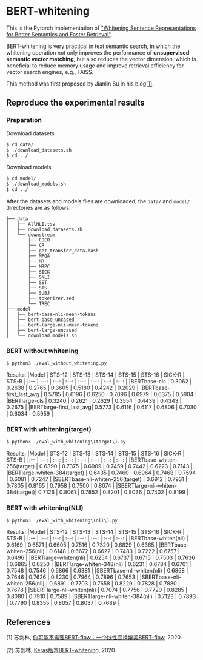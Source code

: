 # BERT-whitening

This is the Pytorch implementation of ["Whitening Sentence Representations for Better Semantics and Faster Retrieval"](https://arxiv.org/abs/2103.15316).

BERT-whitening is very practical in text semantic search, in which the whitening operation not only improves the performance of **unsupervised semantic vector matching**, but also reduces the vector dimension, which is beneficial to reduce memory usage and improve retrieval efficiency for vector search engines, e.g., FAISS.

This method was first proposed by Jianlin Su in his blog[\[1\]](https://kexue.fm/archives/8069). 

## Reproduce the experimental results

### Preparation
Download datasets
```sh
$ cd data/
$ ./download_datasets.sh
$ cd ../
```
Download models
```sh
$ cd model/
$ ./download_models.sh
$ cd ../
```

After the datasets and models files are downloaded, the ``data/`` and ``model/`` directories are as follows:
```
├── data
│   ├── AllNLI.tsv
│   ├── download_datasets.sh
│   └── downstream
│       ├── COCO
│       ├── CR
│       ├── get_transfer_data.bash
│       ├── MPQA
│       ├── MR
│       ├── MRPC
│       ├── SICK
│       ├── SNLI
│       ├── SST
│       ├── STS
│       ├── SUBJ
│       ├── tokenizer.sed
│       └── TREC
├── model
│   ├── bert-base-nli-mean-tokens
│   ├── bert-base-uncased
│   ├── bert-large-nli-mean-tokens
│   ├── bert-large-uncased
│   └── download_models.sh

```

### BERT without whitening

```sh
$ python3 ./eval_without_whitening.py
```
Results:
|Model                   | STS-12  | STS-13 | STS-14 | STS-15 | STS-16 | SICK-R | STS-B  |
|:--                     | :--:    | :--:   | :--:   | :--:   | :--:   | :--:   | :--:   |
|BERTbase-cls            | 0.3062  | 0.2638 | 0.2765 | 0.3605 | 0.5180 | 0.4242 | 0.2029 |
|BERTbase-first_last_avg | 0.5785  | 0.6196 | 0.6250 | 0.7096 | 0.6979 | 0.6375 | 0.5904 |
|BERTlarge-cls           | 0.3240  | 0.2621 | 0.2629 | 0.3554 | 0.4439 | 0.4343 | 0.2675 |
|BERTlarge-first_last_avg| 0.5773  | 0.6116 | 0.6117 | 0.6806 | 0.7030 | 0.6034 | 0.5959 |

### BERT with whitening(target)
```sh
$ python3 ./eval_with_whitening\(target\).py
```

Results:
|Model                            | STS-12  | STS-13 | STS-14 | STS-15 | STS-16 | SICK-R | STS-B  |
|:--                              | :--:    | :--:   | :--:   | :--:   | :--:   | :--:   | :--:   |
|BERTbase-whiten-256(target)      | 0.6390  | 0.7375 | 0.6909 | 0.7459 | 0.7442 | 0.6223 | 0.7143 |
|BERTlarge-whiten-384(target)     | 0.6435  | 0.7460 | 0.6964 | 0.7468 | 0.7594 | 0.6081 | 0.7247 |
|SBERTbase-nli-whiten-256(target) | 0.6912  | 0.7931 | 0.7805 | 0.8165 | 0.7958 | 0.7500 | 0.8074 |
|SBERTlarge-nli-whiten-384(target)| 0.7126  | 0.8061 | 0.7852 | 0.8201 | 0.8036 | 0.7402 | 0.8199 |

### BERT with whitening(NLI)
```sh
$ python3 ./eval_with_whitening\(nli\).py
```

Results:
|Model                            | STS-12  | STS-13 | STS-14 | STS-15 | STS-16 | SICK-R | STS-B  |
|:--                              | :--:    | :--:   | :--:   | :--:   | :--:   | :--:   | :--:   |
|BERTbase-whiten(nli)             | 0.6169  | 0.6571 | 0.6605 | 0.7516 | 0.7320 | 0.6829 | 0.6365 |
|BERTbase-whiten-256(nli)         | 0.6148  | 0.6672 | 0.6622 | 0.7483 | 0.7222 | 0.6757 | 0.6496 |
|BERTlarge-whiten(nli)            | 0.6254  | 0.6737 | 0.6715 | 0.7503 | 0.7636 | 0.6865 | 0.6250 |
|BERTlarge-whiten-348(nli)        | 0.6231  | 0.6784 | 0.6701 | 0.7548 | 0.7546 | 0.6866 | 0.6381 |
|SBERTbase-nli-whiten(nli)        | 0.6868  | 0.7646 | 0.7626 | 0.8230 | 0.7964 | 0.7896 | 0.7653 |
|SBERTbase-nli-whiten-256(nli)    | 0.6891  | 0.7703 | 0.7658 | 0.8229 | 0.7828 | 0.7880 | 0.7678 |
|SBERTlarge-nli-whiten(nli)       | 0.7074  | 0.7756 | 0.7720 | 0.8285 | 0.8080 | 0.7910 | 0.7589 |
|SBERTlarge-nli-whiten-384(nli)   | 0.7123  | 0.7893 | 0.7790 | 0.8355 | 0.8057 | 0.8037 | 0.7689 |


## References

[1] 苏剑林, [你可能不需要BERT-flow：一个线性变换媲美BERT-flow](https://kexue.fm/archives/8069), 2020.

[2] 苏剑林, [Keras版本BERT-whitening](https://github.com/bojone/BERT-whitening), 2020.
